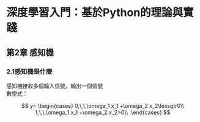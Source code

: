 # 深度學習入門：基於Python的理論與實踐  
## 第2章 感知機
### 2.1感知機是什麼    
感知機接收多個輸入信號，輸出一個信號  
數學式： 

$$
y=
\begin{cases}
0,\,\,\omega_1 x_1 +\omega_2 x_2\lessgtr0\\
1,\,\,\omega_1 x_1 +\omega_2 x_2>0\\ 
\end{cases}
$$ 


